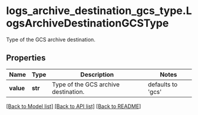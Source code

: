 # logs_archive_destination_gcs_type.LogsArchiveDestinationGCSType

Type of the GCS archive destination.
## Properties
Name | Type | Description | Notes
------------ | ------------- | ------------- | -------------
**value** | **str** | Type of the GCS archive destination. | defaults to 'gcs'

[[Back to Model list]](README.md#documentation-for-models) [[Back to API list]](README.md#documentation-for-api-endpoints) [[Back to README]](README.md)


